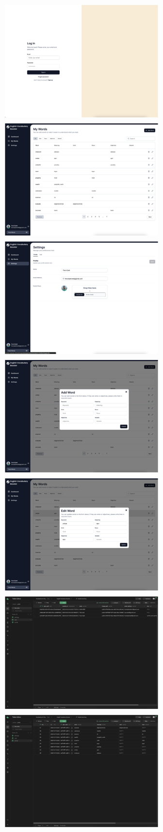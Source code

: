 <div align="center">
  <img src="https://raw.githubusercontent.com/farukipekcom/vocabulary-chrome-extension/main/src/public/screenshots/screenshot-1.png"  />
</div>
</br>
<div align="center">
  <img src="https://raw.githubusercontent.com/farukipekcom/vocabulary-chrome-extension/main/src/public/screenshots/screenshot-2.png"  />
</div>
</br>
<div align="center">
  <img src="https://raw.githubusercontent.com/farukipekcom/vocabulary-chrome-extension/main/src/public/screenshots/screenshot-3.png"  />
</div>
</br>
<div align="center">
  <img src="https://raw.githubusercontent.com/farukipekcom/vocabulary-chrome-extension/main/src/public/screenshots/screenshot-4.png"  />
</div>
</br>
<div align="center">
  <img src="https://raw.githubusercontent.com/farukipekcom/vocabulary-chrome-extension/main/src/public/screenshots/screenshot-5.png"  />
</div>
</br>
<div align="center">
  <img src="https://raw.githubusercontent.com/farukipekcom/vocabulary-chrome-extension/main/src/public/screenshots/screenshot-6.png"  />
</div>
</br>
<div align="center">
  <img src="https://raw.githubusercontent.com/farukipekcom/vocabulary-chrome-extension/main/src/public/screenshots/screenshot-7.png"  />
</div>
</br>
